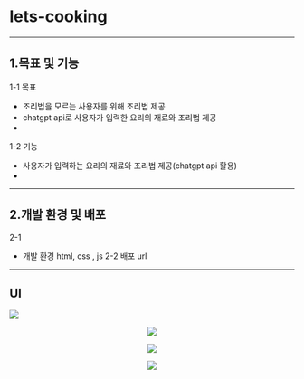 # lets-cooking
_______________________
## 1.목표 및 기능
1-1  목표
* 조리법을 모르는 사용자를 위해 조리법 제공
* chatgpt api로 사용자가 입력한 요리의 재료와 조리법 제공
* 
1-2 기능
* 사용자가 입력하는 요리의 재료와 조리법 제공(chatgpt api 활용)
* 
_____________________
## 2.개발 환경 및 배포
  2-1
  * 개발 환경
    html, css , js
  2-2 배포 url

___________________
## UI

<p>
  <img src="https://github.com/su2minig/lets-cooking/assets/141402694/53a14115-1787-475b-9395-093b7ca8ec1c">
</p>


<p align="center">
  <img src="https://github.com/su2minig/lets-cooking/assets/141402694/5cd2bed9-a543-4e51-8abb-3dd8b195d365">
</p>

<p align="center">
  <img src="https://github.com/su2minig/lets-cooking/assets/141402694/14bae50c-767e-48e8-b7b3-47759de14ac6">
</p>

<p align="center">
  <img src="https://github.com/su2minig/lets-cooking/assets/141402694/e0967a2f-adea-40c6-aa3e-419ed7c4ef99">
</p>
